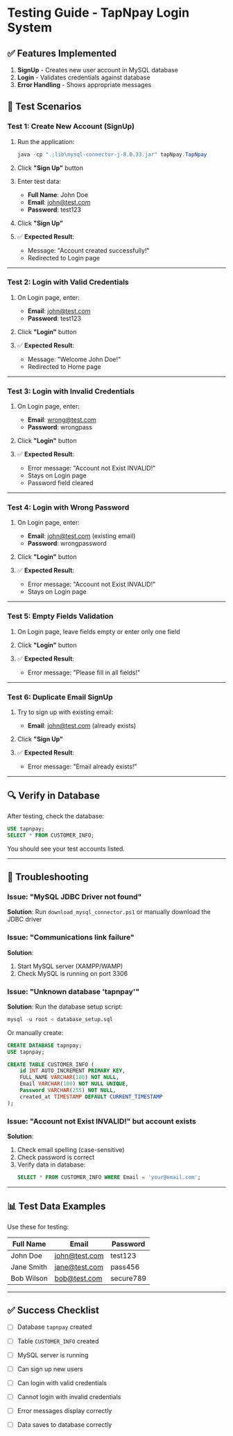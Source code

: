 # Testing Guide - TapNpay Login System

## ✅ Features Implemented

1. **SignUp** - Creates new user account in MySQL database
2. **Login** - Validates credentials against database
3. **Error Handling** - Shows appropriate messages

## 🧪 Test Scenarios

### Test 1: Create New Account (SignUp)

1. Run the application:
   ```powershell
   java -cp ".;lib\mysql-connector-j-8.0.33.jar" tapNpay.TapNpay
   ```

2. Click **"Sign Up"** button

3. Enter test data:
   - **Full Name**: John Doe
   - **Email**: john@test.com
   - **Password**: test123

4. Click **"Sign Up"**

5. ✅ **Expected Result**: 
   - Message: "Account created successfully!"
   - Redirected to Login page

---

### Test 2: Login with Valid Credentials

1. On Login page, enter:
   - **Email**: john@test.com
   - **Password**: test123

2. Click **"Login"** button

3. ✅ **Expected Result**:
   - Message: "Welcome John Doe!"
   - Redirected to Home page

---

### Test 3: Login with Invalid Credentials

1. On Login page, enter:
   - **Email**: wrong@test.com
   - **Password**: wrongpass

2. Click **"Login"** button

3. ✅ **Expected Result**:
   - Error message: "Account not Exist INVALID!"
   - Stays on Login page
   - Password field cleared

---

### Test 4: Login with Wrong Password

1. On Login page, enter:
   - **Email**: john@test.com (existing email)
   - **Password**: wrongpassword

2. Click **"Login"** button

3. ✅ **Expected Result**:
   - Error message: "Account not Exist INVALID!"
   - Stays on Login page

---

### Test 5: Empty Fields Validation

1. On Login page, leave fields empty or enter only one field

2. Click **"Login"** button

3. ✅ **Expected Result**:
   - Error message: "Please fill in all fields!"

---

### Test 6: Duplicate Email SignUp

1. Try to sign up with existing email:
   - **Email**: john@test.com (already exists)

2. Click **"Sign Up"**

3. ✅ **Expected Result**:
   - Error message: "Email already exists!"

---

## 🔍 Verify in Database

After testing, check the database:

```sql
USE tapnpay;
SELECT * FROM CUSTOMER_INFO;
```

You should see your test accounts listed.

---

## 🐛 Troubleshooting

### Issue: "MySQL JDBC Driver not found"
**Solution**: Run `download_mysql_connector.ps1` or manually download the JDBC driver

### Issue: "Communications link failure"
**Solution**: 
1. Start MySQL server (XAMPP/WAMP)
2. Check MySQL is running on port 3306

### Issue: "Unknown database 'tapnpay'"
**Solution**: Run the database setup script:
```sql
mysql -u root < database_setup.sql
```

Or manually create:
```sql
CREATE DATABASE tapnpay;
USE tapnpay;

CREATE TABLE CUSTOMER_INFO (
    id INT AUTO_INCREMENT PRIMARY KEY,
    FULL_NAME VARCHAR(100) NOT NULL,
    Email VARCHAR(100) NOT NULL UNIQUE,
    Password VARCHAR(255) NOT NULL,
    created_at TIMESTAMP DEFAULT CURRENT_TIMESTAMP
);
```

### Issue: "Account not Exist INVALID!" but account exists
**Solution**: 
1. Check email spelling (case-sensitive)
2. Check password is correct
3. Verify data in database:
   ```sql
   SELECT * FROM CUSTOMER_INFO WHERE Email = 'your@email.com';
   ```

---

## 📊 Test Data Examples

Use these for testing:

| Full Name | Email | Password |
|-----------|-------|----------|
| John Doe | john@test.com | test123 |
| Jane Smith | jane@test.com | pass456 |
| Bob Wilson | bob@test.com | secure789 |

---

## ✅ Success Checklist

- [ ] Database `tapnpay` created
- [ ] Table `CUSTOMER_INFO` created
- [ ] MySQL server is running
- [ ] Can sign up new users
- [ ] Can login with valid credentials
- [ ] Cannot login with invalid credentials
- [ ] Error messages display correctly
- [ ] Data saves to database correctly

